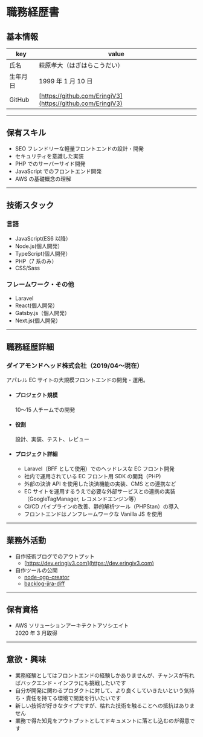 # 職務経歴書

## 基本情報

| key      | value                                                      |
| -------- | ---------------------------------------------------------- |
| 氏名     | 萩原孝大（はぎはらこうだい）                               |
| 生年月日 | 1999 年 1 月 10 日                                         |
| GitHub   | [https://github.com/EringiV3](https://github.com/EringiV3) |

---

## 保有スキル

- SEO フレンドリーな軽量フロントエンドの設計・開発
- セキュリティを意識した実装
- PHP でのサーバーサイド開発
- JavaScript でのフロントエンド開発
- AWS の基礎概念の理解

---

## 技術スタック

### 言語

- JavaScript(ES6 以降）
- Node.js(個人開発）
- TypeScript(個人開発）
- PHP（7 系のみ）
- CSS/Sass

### フレームワーク・その他

- Laravel
- React(個人開発）
- Gatsby.js（個人開発）
- Next.js(個人開発）

---

## 職務経歴詳細

### ダイアモンドヘッド株式会社（2019/04〜現在）

アパレル EC サイトの大規模フロントエンドの開発・運用。

- #### プロジェクト規模
  10〜15 人チームでの開発
- #### 役割
  設計、実装、テスト、レビュー
- #### プロジェクト詳細
  - Laravel（BFF として使用）でのヘッドレスな EC フロント開発
  - 社内で運用されている EC フロント用 SDK の開発（PHP)
  - 外部の決済 API を使用した決済機能の実装、CMS との連携など
  - EC サイトを運用するうえで必要な外部サービスとの連携の実装（GoogleTagManager, レコメンドエンジン等）
  - CI/CD パイプラインの改善、静的解析ツール（PHPStan）の導入
  - フロントエンドはノンフレームワークな Vanilla JS を使用

---

## 業務外活動

- 自作技術ブログでのアウトプット
  - [https://dev.eringiv3.com](https://dev.eringiv3.com)
- 自作ツールの公開
  - [node-ogp-creator](https://www.npmjs.com/package/node-ogp-creator)
  - [backlog-jira-diff](https://github.com/EringiV3/backlog-jira-diff)

---

## 保有資格

- AWS ソリューションアーキテクトアソシエイト  
  2020 年 3 月取得

---

## 意欲・興味

- 業務経験としてはフロントエンドの経験しかありませんが、チャンスが有ればバックエンド・インフラにも挑戦したいです
- 自分が開発に関わるプロダクトに対して、より良くしていきたいという気持ち・責任を持てる環境で開発を行いたいです
- 新しい技術が好きなタイプですが、枯れた技術を触ることへの抵抗はありません
- 業務で得た知見をアウトプットとしてドキュメントに落とし込むのが得意です
